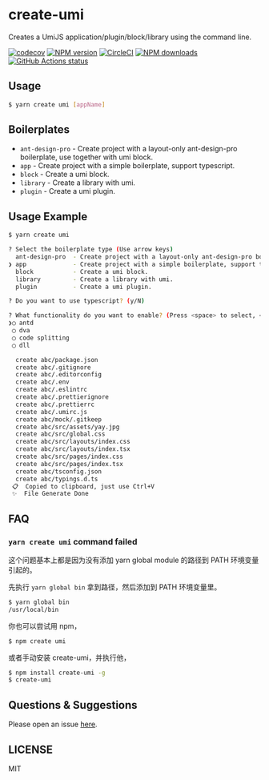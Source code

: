 # create-umi

Creates a UmiJS application/plugin/block/library using the command line.

[![codecov](https://codecov.io/gh/umijs/create-umi/branch/master/graph/badge.svg)](https://codecov.io/gh/umijs/create-umi)
[![NPM version](https://img.shields.io/npm/v/create-umi.svg?style=flat)](https://npmjs.org/package/create-umi)
[![CircleCI](https://circleci.com/gh/umijs/create-umi/tree/master.svg?style=svg)](https://circleci.com/gh/umijs/create-umi/tree/master)
[![NPM downloads](http://img.shields.io/npm/dm/create-umi.svg?style=flat)](https://npmjs.org/package/create-umi)
[![GitHub Actions status](https://github.com/umijs/create-umi/workflows/Node%20CI/badge.svg)](https://github.com/umijs/create-umi)

## Usage

```bash
$ yarn create umi [appName]
```

## Boilerplates

- `ant-design-pro` - Create project with a layout-only ant-design-pro boilerplate, use together with umi block.
- `app` - Create project with a simple boilerplate, support typescript.
- `block` - Create a umi block.
- `library` - Create a library with umi.
- `plugin` - Create a umi plugin.

## Usage Example

```bash
$ yarn create umi

? Select the boilerplate type (Use arrow keys)
  ant-design-pro  - Create project with a layout-only ant-design-pro boilerplate, use together with umi block.
❯ app             - Create project with a simple boilerplate, support typescript.
  block           - Create a umi block.
  library         - Create a library with umi.
  plugin          - Create a umi plugin.

? Do you want to use typescript? (y/N)

? What functionality do you want to enable? (Press <space> to select, <a> to toggle all, <i> to invert selection)
❯◯ antd
 ◯ dva
 ◯ code splitting
 ◯ dll

  create abc/package.json
  create abc/.gitignore
  create abc/.editorconfig
  create abc/.env
  create abc/.eslintrc
  create abc/.prettierignore
  create abc/.prettierrc
  create abc/.umirc.js
  create abc/mock/.gitkeep
  create abc/src/assets/yay.jpg
  create abc/src/global.css
  create abc/src/layouts/index.css
  create abc/src/layouts/index.tsx
  create abc/src/pages/index.css
  create abc/src/pages/index.tsx
  create abc/tsconfig.json
  create abc/typings.d.ts
 📋  Copied to clipboard, just use Ctrl+V
 ✨  File Generate Done
```

## FAQ

### `yarn create umi` command failed

这个问题基本上都是因为没有添加 yarn global module 的路径到 PATH 环境变量引起的。

先执行 `yarn global bin` 拿到路径，然后添加到 PATH 环境变量里。

```bash
$ yarn global bin
/usr/local/bin
```

你也可以尝试用 npm，

```bash
$ npm create umi
```

或者手动安装 create-umi，并执行他，

```bash
$ npm install create-umi -g
$ create-umi
```

## Questions & Suggestions

Please open an issue [here](https://github.com/umijs/umi/issues?q=is%3Aissue+is%3Aopen+sort%3Aupdated-desc).

## LICENSE

MIT
